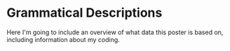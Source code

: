 # Grammatical Descriptions



Here I'm going to include an overview of what data this poster is based on, including information about my coding.

<!-- ## Language -->
<!-- ### Details -->
<!-- Glottocode: <br>  -->
<!-- Family:  <br> -->
<!-- Macroarea:  -->

<!-- ### Coding -->
<!-- IU: 1 <br> Grouping: ? <br> Grammatical: 1 -->

<!-- > Citation [@source2001] -->

<!-- ### Examples -->

<!-- (@language1) @source2001, pg, example 27 -->
<!-- ```{r, echo=FALSE} -->
<!-- gloss_example(transliteration = "ko:dulu sulo:bo-mo: wElE sE:-ja:", -->
<!--              glosses = "downward NAME-DAT shout say-PST", -->
<!--              free_translation = "I shouted it down to Solo:bu.") -->
<!-- ``` -->


